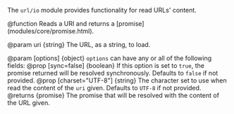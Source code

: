 <!-- This Source Code Form is subject to the terms of the Mozilla Public
   - License, v. 2.0. If a copy of the MPL was not distributed with this
   - file, You can obtain one at http://mozilla.org/MPL/2.0/. -->

The `url/io` module provides functionality for read URLs' content.

<api name="readURI">
@function
  Reads a URI and returns a [promise](modules/core/promise.html).

@param uri {string}
  The URL, as a string, to load.

@param [options] {object}
  `options` can have any or all of the following fields:
  @prop [sync=false] {boolean}
    If this option is set to `true`, the promise returned will be resolved
    synchronously. Defaults to `false` if not provided.
  @prop [charset="UTF-8"] {string}
    The character set to use when read the content of the `uri` given.
    Defaults to `UTF-8` if not provided.
@returns {promise}
  The promise that will be resolved with the content of the URL given.
</api>
